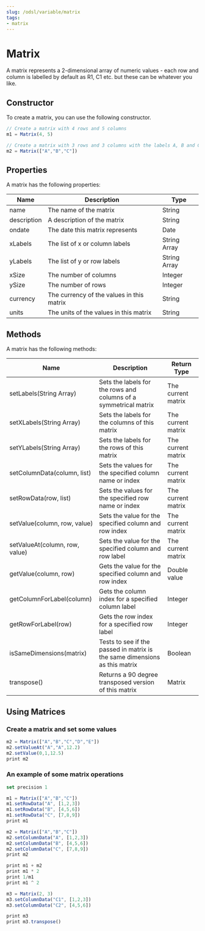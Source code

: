```yaml
---
slug: /odsl/variable/matrix
tags:
- matrix
---
```

Matrix
====================

A matrix represents a 2-dimensional array of numeric values - each row and column is labelled by default as R1, C1 etc. but these can be whatever you like.

## Constructor

To create a matrix, you can use the following constructor.
```js
// Create a matrix with 4 rows and 5 columns
m1 = Matrix(4, 5)

// Create a matrix with 3 rows and 3 columns with the labels A, B and C
m2 = Matrix(["A","B","C"])
```

## Properties

A matrix has the following properties:

|**Name**|**Description**|**Type**|
|-|-|-|
|name|The name of the matrix|String|
|description|A description of the matrix|String|
|ondate|The date this matrix represents|Date|
|xLabels|The list of x or column labels|String Array|
|yLabels|The list of y or row labels|String Array|
|xSize|The number of columns|Integer|
|ySize|The number of rows|Integer|
|currency|The currency of the values in this matrix|String|
|units|The units of the values in this matrix|String|

## Methods

A matrix has the following methods:

|**Name**|**Description**|**Return Type**|
|-|-|-|
|setLabels(String Array)|Sets the labels for the rows and columns of a symmetrical matrix|The current matrix|
|setXLabels(String Array)|Sets the labels for the columns of this matrix|The current matrix|
|setYLabels(String Array)|Sets the labels for the rows of this matrix|The current matrix|
|setColumnData(column, list)|Sets the values for the specified column name or index|The current matrix|
|setRowData(row, list)|Sets the values for the specified row name or index|The current matrix|
|setValue(column, row, value)|Sets the value for the specified column and row index|The current matrix|
|setValueAt(column, row, value)|Sets the value for the specified column and row label|The current matrix|
|getValue(column, row)|Gets the value for the specified column and row index|Double value|
|getColumnForLabel(column)|Gets the column index for a specified column label|Integer|
|getRowForLabel(row)|Gets the row index for a specified row label|Integer|
|isSameDimensions(matrix)|Tests to see if the passed in matrix is the same dimensions as this matrix|Boolean|
|transpose()|Returns a 90 degree transposed version of this matrix|Matrix|

## Using Matrices

### Create a matrix and set some values
```js
m2 = Matrix(["A","B","C","D","E"])
m2.setValueAt("A","A",12.2)
m2.setValue(0,1,12.5)
print m2
```

### An example of some matrix operations
```js
set precision 1

m1 = Matrix(["A","B","C"])
m1.setRowData("A", [1,2,3])
m1.setRowData("B", [4,5,6])
m1.setRowData("C", [7,8,9])
print m1

m2 = Matrix(["A","B","C"])
m2.setColumnData("A", [1,2,3])
m2.setColumnData("B", [4,5,6])
m2.setColumnData("C", [7,8,9])
print m2

print m1 + m2
print m1 * 2
print 1/m1
print m1 ^ 2

m3 = Matrix(2, 3)
m3.setColumnData("C1", [1,2,3])
m3.setColumnData("C2", [4,5,6])

print m3
print m3.transpose()
```